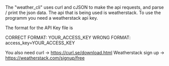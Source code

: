 The "weather_cli" uses curl and cJSON to make the api requests, and parse / print the json data. 
The api that is being used is weatherstack. To use the programm you need a weatherstack api key.

The format for the API Key file is 

CORRECT FORMAT: YOUR_ACCESS_KEY
WRONG FORMAT: access_key=YOUR_ACCESS_KEY

You also need curl -> https://curl.se/download.html
Weatherstack sign up -> https://weatherstack.com/signup/free

